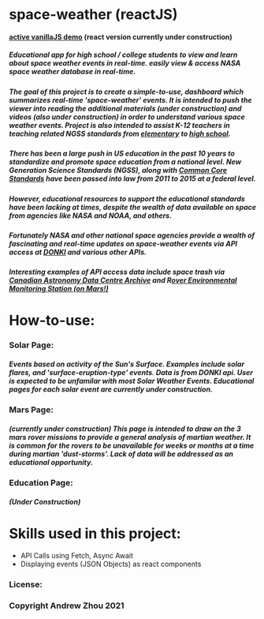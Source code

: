 # space-weather (reactJS)

#### [active vanillaJS demo](https://adoring-kirch-638f40.netlify.app/) (react version currently under construction)

##### Educational app for high school / college students to view and learn about space weather events in real-time. easily view & access NASA space weather database in real-time.

##### The goal of this project is to create a simple-to-use, dashboard which summarizes real-time 'space-weather' events. It is intended to push the viewer into reading the additional materials (under construction) and videos (also under construction) in order to understand various space weather events. Project is also intended to assist K-12 teachers in teaching related NGSS standards from [elementary](https://www.nextgenscience.org/topic-arrangement/1space-systems-patterns-and-cycles) to [high school](https://www.nextgenscience.org/topic-arrangement/hsspace-systems).

##### There has been a large push in US education in the past 10 years to standardize and promote space education from a national level. New Generation Science Standards (NGSS), along with [Common Core Standards](https://en.wikipedia.org/wiki/Common_Core_State_Standards_Initiative) have been passed into law from 2011 to 2015 at a federal level.

##### However, educational resources to support the educational standards have been lacking at times, despite the wealth of data available on space from agencies like NASA and NOAA, and others. 

##### Fortunately NASA and other national space agencies provide a wealth of fascinating and real-time updates on space-weather events via API access at [DONKI](https://ccmc.gsfc.nasa.gov/support/DONKI-webservices.php) and various other APIs.

##### Interesting examples of API access data include space trash via [Canadian Astronomy Data Centre Archive](https://www.asc-csa.gc.ca/eng/open-data/api.asp) and R[over Environmental Monitoring Station (on Mars!)](http://cab.inta-csic.es/rems/index.html)

# How-to-use:

### Solar Page:

##### Events based on activity of the Sun's Surface. Examples include solar flares, and 'surface-eruption-type' events. Data is from DONKI api. User is expected to be unfamilar with most Solar Weather Events. Educational pages for each solar event are currently under construction. 

### Mars Page:

##### (currently under construction) This page is intended to draw on the 3 mars rover missions to provide a general analysis of martian weather. It is common for the rovers to be unavailable for weeks or months at a time during martian 'dust-storms'. Lack of data will be addressed as an educational opportunity.

### Education Page:
##### (Under Construction)

# Skills used in this project:
 - API Calls using Fetch, Async Await
 - Displaying events (JSON Objects) as react components

### License:
### Copyright Andrew Zhou 2021
